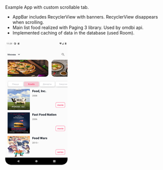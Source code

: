 Example App with custom scrollable tab.

- AppBar includes RecyclerView with banners. RecyclerView disappears when scrolling.
- Main list food realized with Paging 3 library. Used by omdbi api.
- Implemented caching of data in the database (used Room).

<img src="screen_main.png" data-canonical-src="screen_main.png" width="200" height="400" />
